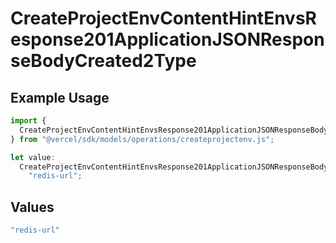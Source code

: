 # CreateProjectEnvContentHintEnvsResponse201ApplicationJSONResponseBodyCreated2Type

## Example Usage

```typescript
import {
  CreateProjectEnvContentHintEnvsResponse201ApplicationJSONResponseBodyCreated2Type,
} from "@vercel/sdk/models/operations/createprojectenv.js";

let value:
  CreateProjectEnvContentHintEnvsResponse201ApplicationJSONResponseBodyCreated2Type =
    "redis-url";
```

## Values

```typescript
"redis-url"
```